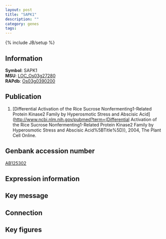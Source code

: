 ```yaml
---
layout: post
title: "SAPK1"
description: ""
category: genes
tags: 
---
```

{% include JB/setup %}

## Information
__Symbol__: SAPK1  
__MSU__: [LOC_Os03g27280](http://rice.plantbiology.msu.edu/cgi-bin/ORF_infopage.cgi?orf=LOC_Os03g27280)  
__RAPdb__: [Os03g0390200](http://rapdb.dna.affrc.go.jp/viewer/gbrowse_details/irgsp1?name=Os03g0390200)  

## Publication
1. [Differential Activation of the Rice Sucrose Nonfermenting1-Related Protein Kinase2 Family by Hyperosmotic Stress and Abscisic Acid](http://www.ncbi.nlm.nih.gov/pubmed?term=(Differential Activation of the Rice Sucrose Nonfermenting1-Related Protein Kinase2 Family by Hyperosmotic Stress and Abscisic Acid%5BTitle%5D)), 2004, The Plant Cell Online.

## Genbank accession number
[AB125302](http://www.ncbi.nlm.nih.gov/nuccore/AB125302)

## Expression information

## Key message

## Connection

## Key figures


